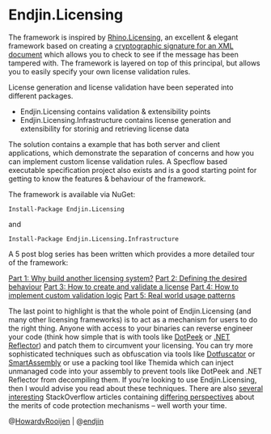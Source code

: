 Endjin.Licensing
================

The framework is inspired by [Rhino.Licensing](http://www.hibernatingrhinos.com/oss/rhino-licensing), an excellent & elegant framework based on creating a [cryptographic signature for an XML document](http://en.wikipedia.org/wiki/XML_Signature) which allows you to check to see if the message has been tampered with. The framework is layered on top of this principal, but allows you to easily specify your own license validation rules. 

License generation and license validation have been seperated into different packages. 

- Endjin.Licensing contains validation & extensibility points
- Endjin.Licensing.Infrastructure contains license generation and extensibility for storinig and retrieving license data

The solution contains a example that has both server and client applications, which demonstrate the separation of concerns and how you can implement custom license validation rules. A Specflow based executable specification project also exists and is a good starting point for getting to know the features & behaviour of the framework.

The framework is available via NuGet:

```
Install-Package Endjin.Licensing
```
and

```
Install-Package Endjin.Licensing.Infrastructure
```

A 5 post blog series has been written which provides a more detailed tour of the framework:

[Part 1: Why build another licensing system?](https://blogs.endjin.com/)
[Part 2: Defining the desired behaviour](https://blogs.endjin.com/)
[Part 3: How to create and validate a license](https://blogs.endjin.com/)
[Part 4: How to implement custom validation logic](https://blogs.endjin.com/)
[Part 5: Real world usage patterns](https://blogs.endjin.com/)

The last point to highlight is that the whole point of Endjin.Licensing (and many other licensing frameworks) is to act as a mechanism for users to do the right thing. Anyone with access to your binaries can reverse engineer your code (think how simple that is with tools like [DotPeek](https://www.jetbrains.com/decompiler/) or [.NET Reflector](http://www.red-gate.com/products/dotnet-development/reflector/)) and patch them to circumvent your licensing. You can try more sophisticated techniques such as obfuscation via tools like [Dotfuscator](https://www.preemptive.com/products/dotfuscator/overview) or [SmartAssembly](http://www.red-gate.com/products/dotnet-development/smartassembly/) or use a packing tool like Themida  which can inject unmanaged code into your assembly to prevent tools like DotPeek and .NET Reflector from decompiling them. If you’re looking to use Endjin.Licensing, then I would advise you read about these techniques. There are also [several interesting](http://stackoverflow.com/questions/2478230/how-can-i-protect-my-net-assemblies-from-decompilation) StackOverflow articles containing [differing perspectives](http://stackoverflow.com/questions/506282/protect-net-code-from-reverse-engineering) about the merits of code protection mechanisms – well worth your time.

@[HowardvRooijen](http://twitter.com/howardvrooijen) | @[endjin](http://twitter.com/endjin) 